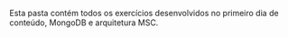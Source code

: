 Esta pasta contém todos os exercícios desenvolvidos no primeiro dia de conteúdo, MongoDB e arquitetura MSC.